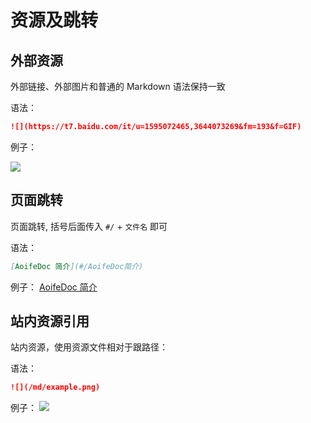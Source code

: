 # 资源及跳转

## 外部资源

外部链接、外部图片和普通的 Markdown 语法保持一致

语法：

```md
![](https://t7.baidu.com/it/u=1595072465,3644073269&fm=193&f=GIF)
```

例子：

![](https://t7.baidu.com/it/u=1595072465,3644073269&fm=193&f=GIF)

## 页面跳转

页面跳转, 括号后面传入 `#/` + `文件名` 即可

语法：

```md
[AoifeDoc 简介](#/AoifeDoc简介)
```

例子： [AoifeDoc 简介](#/AoifeDoc简介)

## 站内资源引用

站内资源，使用资源文件相对于跟路径：

语法：

```md
![](/md/example.png)
```

例子： ![](/md/example.png)
